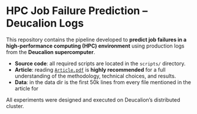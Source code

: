 # HPC Job Failure Prediction – Deucalion Logs

This repository contains the pipeline developed to **predict job failures in a high-performance computing (HPC) environment** using production logs from the **Deucalion supercomputer**.

- **Source code**: all required scripts are located in the `scripts/` directory.
- **Article**: reading [`Article.pdf`](./Article.pdf) is **highly recommended** for a full understanding of the methodology, technical choices, and results.
- **Data**: in the data dir is the first 50k lines from every file mentioned in the article for

All experiments were designed and executed on Deucalion’s distributed cluster.

